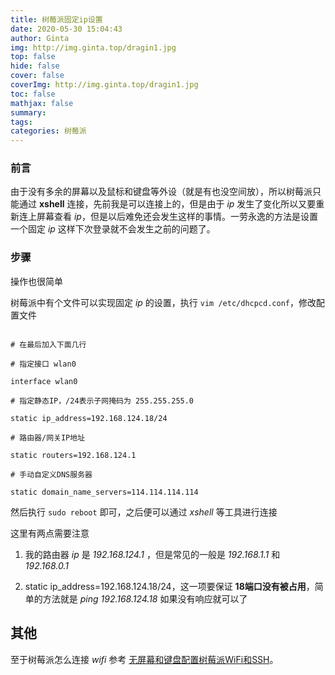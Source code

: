 ```yaml
---
title: 树莓派固定ip设置
date: 2020-05-30 15:04:43
author: Ginta
img: http://img.ginta.top/dragin1.jpg
top: false
hide: false
cover: false
coverImg: http://img.ginta.top/dragin1.jpg
toc: false
mathjax: false
summary:
tags: 
categories: 树莓派
---
```

### 前言
由于没有多余的屏幕以及鼠标和键盘等外设（就是有也没空间放），所以树莓派只能通过 **xshell** 连接，先前我是可以连接上的，但是由于 *ip* 发生了变化所以又要重新连上屏幕查看 *ip*，但是以后难免还会发生这样的事情。一劳永逸的方法是设置一个固定 *ip* 这样下次登录就不会发生之前的问题了。
### 步骤
操作也很简单
树莓派中有个文件可以实现固定 *ip* 的设置，执行  `vim /etc/dhcpcd.conf`，修改配置文件
```
# 在最后加入下面几行
# 指定接口 wlan0
interface wlan0
# 指定静态IP，/24表示子网掩码为 255.255.255.0
static ip_address=192.168.124.18/24
# 路由器/网关IP地址
static routers=192.168.124.1
# 手动自定义DNS服务器
static domain_name_servers=114.114.114.114
```
然后执行 `sudo reboot` 即可，之后便可以通过 *xshell* 等工具进行连接
这里有两点需要注意
1. 我的路由器 *ip* 是 *192.168.124.1* ，但是常见的一般是 *192.168.1.1* 和 *192.168.0.1*
2. static ip_address=192.168.124.18/24，这一项要保证 **18端口没有被占用**，简单的方法就是 *ping 192.168.124.18* 如果没有响应就可以了

## 其他
至于树莓派怎么连接 *wifi* 参考 [无屏幕和键盘配置树莓派WiFi和SSH](https://shumeipai.nxez.com/2017/09/13/raspberry-pi-network-configuration-before-boot.html)。